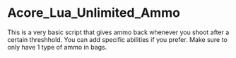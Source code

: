 # Acore_Lua_Unlimited_Ammo

This is a very basic script that gives ammo back whenever you shoot after a certain threshhold. You can add specific abilities if you prefer. Make sure to only have 1 type of ammo in bags.
